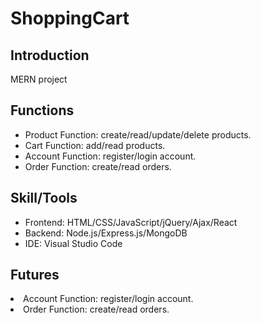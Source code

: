 # ShoppingCart
## Introduction
  MERN project
  
## Functions
<ul>
  <li>Product Function: create/read/update/delete products.</li>
  <li>Cart Function: add/read products.</li>
  <li>Account Function: register/login account.</li>
  <li>Order Function: create/read orders.</li>
</ul>

## Skill/Tools
<ul>
  <li>Frontend: HTML/CSS/JavaScript/jQuery/Ajax/React</li>
  <li>Backend: Node.js/Express.js/MongoDB</li>
  <li>IDE: Visual Studio Code</li>
</ul>   

## Futures
  <li>Account Function: register/login account.</li>
  <li>Order Function: create/read orders.</li>
